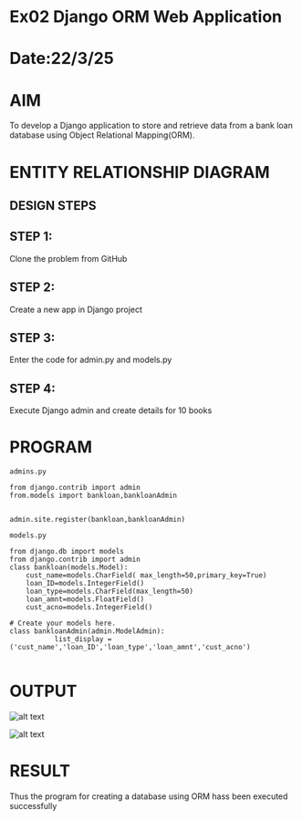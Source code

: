 # Ex02 Django ORM Web Application
# Date:22/3/25
# AIM
To develop a Django application to store and retrieve data from a bank loan database using Object Relational Mapping(ORM).

# ENTITY RELATIONSHIP DIAGRAM
## DESIGN STEPS
## STEP 1:
Clone the problem from GitHub

## STEP 2:
Create a new app in Django project

## STEP 3:
Enter the code for admin.py and models.py

## STEP 4:
Execute Django admin and create details for 10 books

# PROGRAM


```
admins.py

from django.contrib import admin
from.models import bankloan,bankloanAdmin


admin.site.register(bankloan,bankloanAdmin)
```

```
models.py 

from django.db import models
from django.contrib import admin
class bankloan(models.Model):
    cust_name=models.CharField( max_length=50,primary_key=True)
    loan_ID=models.IntegerField()
    loan_type=models.CharField(max_length=50)
    loan_amnt=models.FloatField()
    cust_acno=models.IntegerField()
           
# Create your models here.
class bankloanAdmin(admin.ModelAdmin):
           list_display = ('cust_name','loan_ID','loan_type','loan_amnt','cust_acno')


```
# OUTPUT

![alt text](3f47074fc37d462b700756cab0036666_Screenshot%202025-03-22%20091035.png)

![alt text](035b12c975deda7232d50dac5e18dab5_Screenshot%202025-03-22%20092441.png)

# RESULT
Thus the program for creating a database using ORM hass been executed successfully
